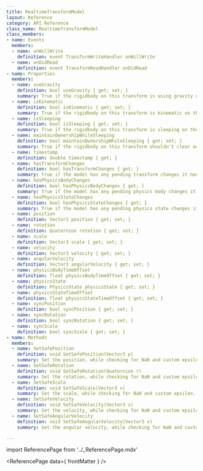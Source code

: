 ```yaml
---
title: RealtimeTransformModel
layout: Reference
category: API Reference
class_name: RealtimeTransformModel
class_members:
- name: Events
  members:
  - name: onWillWrite
    definition: event TransformWriteHandler onWillWrite
  - name: onDidRead
    definition: event TransformReadHandler onDidRead
- name: Properties
  members:
  - name: useGravity
    definition: bool useGravity { get; set; }
    summary: True if the rigidbody on this transform is using gravity on the simulating client.
  - name: isKinematic
    definition: bool isKinematic { get; set; }
    summary: True if the rigidbody on this transform is kinematic on the simulating client.
  - name: isSleeping
    definition: bool isSleeping { get; set; }
    summary: True if the rigidbody on this transform is sleeping on the simulating client.
  - name: maintainOwnershipWhileSleeping
    definition: bool maintainOwnershipWhileSleeping { get; set; }
    summary: True if the rigidbody on this transform shouldn't clear ownership when it sleeps. This is useful for rigidbodies that should never be simulated on different clients, like player objects.
  - name: timestamp
    definition: double timestamp { get; }
  - name: hasTransformChanges
    definition: bool hasTransformChanges { get; }
    summary: True if the model has any pending transform changes it needs to send to the datastore.
  - name: hasPhysicsBodyChanges
    definition: bool hasPhysicsBodyChanges { get; }
    summary: True if the model has any pending physics body changes it needs to send to the datastore.
  - name: hasPhysicsStateChanges
    definition: bool hasPhysicsStateChanges { get; }
    summary: True if the model has any pending physics state changes it needs to send to the datastore.
  - name: position
    definition: Vector3 position { get; set; }
  - name: rotation
    definition: Quaternion rotation { get; set; }
  - name: scale
    definition: Vector3 scale { get; set; }
  - name: velocity
    definition: Vector3 velocity { get; set; }
  - name: angularVelocity
    definition: Vector3 angularVelocity { get; set; }
  - name: physicsBodyTimeOffset
    definition: float physicsBodyTimeOffset { get; set; }
  - name: physicsState
    definition: PhysicsState physicsState { get; set; }
  - name: physicsStateTimeOffset
    definition: float physicsStateTimeOffset { get; set; }
  - name: syncPosition
    definition: bool syncPosition { get; set; }
  - name: syncRotation
    definition: bool syncRotation { get; set; }
  - name: syncScale
    definition: bool syncScale { get; set; }
- name: Methods
  members:
  - name: SetSafePosition
    definition: void SetSafePosition(Vector3 p)
    summary: Set the position, while checking for NaN and custom epsilon.
  - name: SetSafeRotation
    definition: void SetSafeRotation(Quaternion r)
    summary: Set the rotation, while checking for NaN and custom epsilon.
  - name: SetSafeScale
    definition: void SetSafeScale(Vector3 s)
    summary: Set the scale, while checking for NaN and custom epsilon.
  - name: SetSafeVelocity
    definition: void SetSafeVelocity(Vector3 v)
    summary: Set the velocity, while checking for NaN and custom epsilon.
  - name: SetSafeAngularVelocity
    definition: void SetSafeAngularVelocity(Vector3 v)
    summary: Set the angular velocity, while checking for NaN and custom epsilon.

---
```

import ReferencePage from '../_ReferencePage.mdx'

<ReferencePage data={ frontMatter } />
